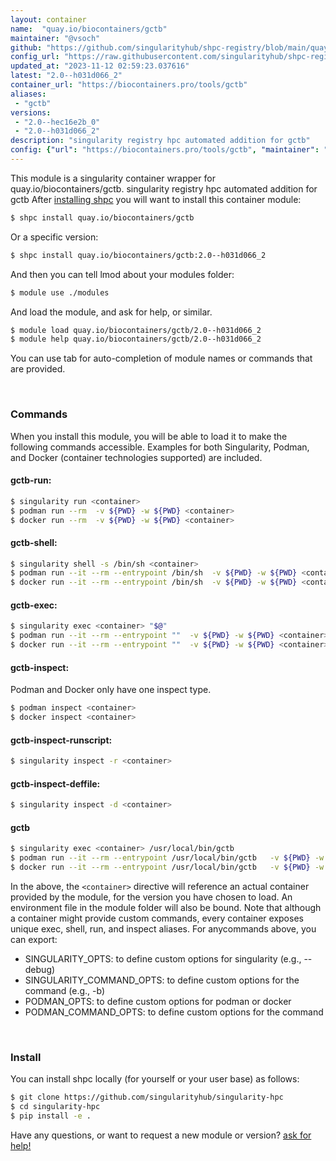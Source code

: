 ```yaml
---
layout: container
name:  "quay.io/biocontainers/gctb"
maintainer: "@vsoch"
github: "https://github.com/singularityhub/shpc-registry/blob/main/quay.io/biocontainers/gctb/container.yaml"
config_url: "https://raw.githubusercontent.com/singularityhub/shpc-registry/main/quay.io/biocontainers/gctb/container.yaml"
updated_at: "2023-11-12 02:59:23.037616"
latest: "2.0--h031d066_2"
container_url: "https://biocontainers.pro/tools/gctb"
aliases:
 - "gctb"
versions:
 - "2.0--hec16e2b_0"
 - "2.0--h031d066_2"
description: "singularity registry hpc automated addition for gctb"
config: {"url": "https://biocontainers.pro/tools/gctb", "maintainer": "@vsoch", "description": "singularity registry hpc automated addition for gctb", "latest": {"2.0--h031d066_2": "sha256:d05efac776e958b32da3cb593c829bd24249908b80ebfc93172e62eb74979d53"}, "tags": {"2.0--hec16e2b_0": "sha256:e43572f640df477ed441c770ffe645b43d075b9abed060eb579915bdec97d2a8", "2.0--h031d066_2": "sha256:d05efac776e958b32da3cb593c829bd24249908b80ebfc93172e62eb74979d53"}, "docker": "quay.io/biocontainers/gctb", "aliases": {"gctb": "/usr/local/bin/gctb"}}
---
```


This module is a singularity container wrapper for quay.io/biocontainers/gctb.
singularity registry hpc automated addition for gctb
After [installing shpc](#install) you will want to install this container module:


```bash
$ shpc install quay.io/biocontainers/gctb
```

Or a specific version:

```bash
$ shpc install quay.io/biocontainers/gctb:2.0--h031d066_2
```

And then you can tell lmod about your modules folder:

```bash
$ module use ./modules
```

And load the module, and ask for help, or similar.

```bash
$ module load quay.io/biocontainers/gctb/2.0--h031d066_2
$ module help quay.io/biocontainers/gctb/2.0--h031d066_2
```

You can use tab for auto-completion of module names or commands that are provided.

<br>

### Commands

When you install this module, you will be able to load it to make the following commands accessible.
Examples for both Singularity, Podman, and Docker (container technologies supported) are included.

#### gctb-run:

```bash
$ singularity run <container>
$ podman run --rm  -v ${PWD} -w ${PWD} <container>
$ docker run --rm  -v ${PWD} -w ${PWD} <container>
```

#### gctb-shell:

```bash
$ singularity shell -s /bin/sh <container>
$ podman run --it --rm --entrypoint /bin/sh  -v ${PWD} -w ${PWD} <container>
$ docker run --it --rm --entrypoint /bin/sh  -v ${PWD} -w ${PWD} <container>
```

#### gctb-exec:

```bash
$ singularity exec <container> "$@"
$ podman run --it --rm --entrypoint ""  -v ${PWD} -w ${PWD} <container> "$@"
$ docker run --it --rm --entrypoint ""  -v ${PWD} -w ${PWD} <container> "$@"
```

#### gctb-inspect:

Podman and Docker only have one inspect type.

```bash
$ podman inspect <container>
$ docker inspect <container>
```

#### gctb-inspect-runscript:

```bash
$ singularity inspect -r <container>
```

#### gctb-inspect-deffile:

```bash
$ singularity inspect -d <container>
```


#### gctb

```bash
$ singularity exec <container> /usr/local/bin/gctb
$ podman run --it --rm --entrypoint /usr/local/bin/gctb   -v ${PWD} -w ${PWD} <container> -c " $@"
$ docker run --it --rm --entrypoint /usr/local/bin/gctb   -v ${PWD} -w ${PWD} <container> -c " $@"
```



In the above, the `<container>` directive will reference an actual container provided
by the module, for the version you have chosen to load. An environment file in the
module folder will also be bound. Note that although a container
might provide custom commands, every container exposes unique exec, shell, run, and
inspect aliases. For anycommands above, you can export:

 - SINGULARITY_OPTS: to define custom options for singularity (e.g., --debug)
 - SINGULARITY_COMMAND_OPTS: to define custom options for the command (e.g., -b)
 - PODMAN_OPTS: to define custom options for podman or docker
 - PODMAN_COMMAND_OPTS: to define custom options for the command

<br>

### Install

You can install shpc locally (for yourself or your user base) as follows:

```bash
$ git clone https://github.com/singularityhub/singularity-hpc
$ cd singularity-hpc
$ pip install -e .
```

Have any questions, or want to request a new module or version? [ask for help!](https://github.com/singularityhub/singularity-hpc/issues)